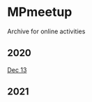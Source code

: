 # MPmeetup
Archive for online activities

## 2020
[Dec 13](https://github.com/bennop/MPmeetup/blob/main/20201213/Review%20Recap%202020-12-13.md)

## 2021
